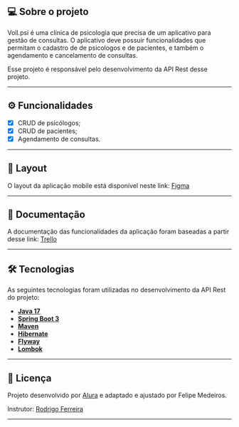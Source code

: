 ## 💻 Sobre o projeto

Voll.psi é uma clínica de psicologia que precisa de um aplicativo para gestão de consultas. O aplicativo deve possuir funcionalidades que permitam o cadastro de de psicologos e de pacientes, e também o agendamento e cancelamento de consultas.

Esse projeto é responsável pelo desenvolvimento da API Rest desse projeto.

---

## ⚙️ Funcionalidades

- [x] CRUD de psicólogos;
- [x] CRUD de pacientes;
- [x] Agendamento de consultas.

---

## 🎨 Layout

O layout da aplicação mobile está disponível neste link: <a href="https://www.figma.com/file/N4CgpJqsg7gjbKuDmra3EV/Voll.med">Figma</a>

---

## 📄 Documentação

A documentação das funcionalidades da aplicação foram baseadas a partir desse link: <a href="https://trello.com/b/O0lGCsKb/api-voll-med">Trello</a>

---

## 🛠 Tecnologias

As seguintes tecnologias foram utilizadas no desenvolvimento da API Rest do projeto:

- **[Java 17](https://www.oracle.com/java)**
- **[Spring Boot 3](https://spring.io/projects/spring-boot)**
- **[Maven](https://maven.apache.org)**
- **[Hibernate](https://hibernate.org)**
- **[Flyway](https://flywaydb.org)**
- **[Lombok](https://projectlombok.org)**

---

## 📝 Licença

Projeto desenvolvido por [Alura](https://www.alura.com.br) e adaptado e ajustado por Felipe Medeiros.

Instrutor: [Rodrigo Ferreira](https://cursos.alura.com.br/user/rodrigo-ferreira) 

---
